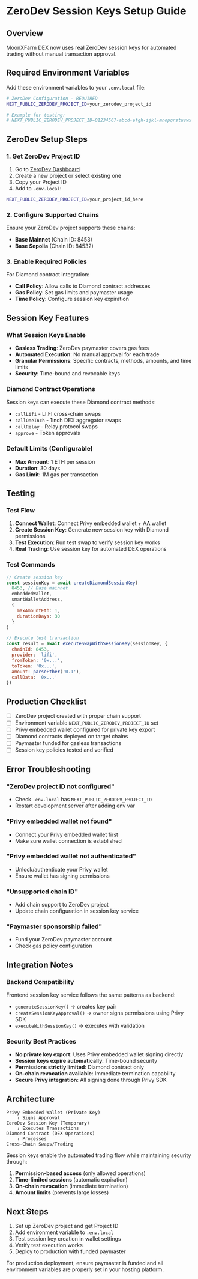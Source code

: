 # ZeroDev Session Keys Setup Guide

## Overview
MoonXFarm DEX now uses real ZeroDev session keys for automated trading without manual transaction approval.

## Required Environment Variables

Add these environment variables to your `.env.local` file:

```bash
# ZeroDev Configuration - REQUIRED
NEXT_PUBLIC_ZERODEV_PROJECT_ID=your_zerodev_project_id

# Example for testing:
# NEXT_PUBLIC_ZERODEV_PROJECT_ID=01234567-abcd-efgh-ijkl-mnopqrstuvwx
```

## ZeroDev Setup Steps

### 1. Get ZeroDev Project ID

1. Go to [ZeroDev Dashboard](https://dashboard.zerodev.app/)
2. Create a new project or select existing one
3. Copy your Project ID
4. Add to `.env.local`:

```bash
NEXT_PUBLIC_ZERODEV_PROJECT_ID=your_project_id_here
```

### 2. Configure Supported Chains

Ensure your ZeroDev project supports these chains:
- **Base Mainnet** (Chain ID: 8453)  
- **Base Sepolia** (Chain ID: 84532)

### 3. Enable Required Policies

For Diamond contract integration:
- **Call Policy**: Allow calls to Diamond contract addresses
- **Gas Policy**: Set gas limits and paymaster usage
- **Time Policy**: Configure session key expiration

## Session Key Features

### What Session Keys Enable
- **Gasless Trading**: ZeroDev paymaster covers gas fees
- **Automated Execution**: No manual approval for each trade
- **Granular Permissions**: Specific contracts, methods, amounts, and time limits
- **Security**: Time-bound and revocable keys

### Diamond Contract Operations
Session keys can execute these Diamond contract methods:
- `callLifi` - LI.FI cross-chain swaps
- `callOneInch` - 1inch DEX aggregator swaps  
- `callRelay` - Relay protocol swaps
- `approve` - Token approvals

### Default Limits (Configurable)
- **Max Amount**: 1 ETH per session
- **Duration**: 30 days
- **Gas Limit**: 1M gas per transaction

## Testing

### Test Flow
1. **Connect Wallet**: Connect Privy embedded wallet + AA wallet
2. **Create Session Key**: Generate new session key with Diamond permissions
3. **Test Execution**: Run test swap to verify session key works
4. **Real Trading**: Use session key for automated DEX operations

### Test Commands
```javascript
// Create session key
const sessionKey = await createDiamondSessionKey(
  8453, // Base mainnet
  embeddedWallet,
  smartWalletAddress,
  {
    maxAmountEth: 1,
    durationDays: 30
  }
)

// Execute test transaction
const result = await executeSwapWithSessionKey(sessionKey, {
  chainId: 8453,
  provider: 'lifi',
  fromToken: '0x...', 
  toToken: '0x...',
  amount: parseEther('0.1'),
  callData: '0x...'
})
```

## Production Checklist

- [ ] ZeroDev project created with proper chain support
- [ ] Environment variable `NEXT_PUBLIC_ZERODEV_PROJECT_ID` set
- [ ] Privy embedded wallet configured for private key export
- [ ] Diamond contracts deployed on target chains
- [ ] Paymaster funded for gasless transactions
- [ ] Session key policies tested and verified

## Error Troubleshooting

### "ZeroDev project ID not configured"
- Check `.env.local` has `NEXT_PUBLIC_ZERODEV_PROJECT_ID`
- Restart development server after adding env var

### "Privy embedded wallet not found"
- Connect your Privy embedded wallet first
- Make sure wallet connection is established

### "Privy embedded wallet not authenticated" 
- Unlock/authenticate your Privy wallet
- Ensure wallet has signing permissions

### "Unsupported chain ID"
- Add chain support to ZeroDev project
- Update chain configuration in session key service

### "Paymaster sponsorship failed"
- Fund your ZeroDev paymaster account
- Check gas policy configuration

## Integration Notes

### Backend Compatibility
Frontend session key service follows the same patterns as backend:
- `generateSessionKey()` → creates key pair
- `createSessionKeyApproval()` → owner signs permissions using Privy SDK
- `executeWithSessionKey()` → executes with validation

### Security Best Practices
- **No private key export**: Uses Privy embedded wallet signing directly
- **Session keys expire automatically**: Time-bound security
- **Permissions strictly limited**: Diamond contract only
- **On-chain revocation available**: Immediate termination capability
- **Secure Privy integration**: All signing done through Privy SDK

## Architecture

```
Privy Embedded Wallet (Private Key) 
    ↓ Signs Approval
ZeroDev Session Key (Temporary)
    ↓ Executes Transactions
Diamond Contract (DEX Operations)
    ↓ Processes
Cross-Chain Swaps/Trading
```

Session keys enable the automated trading flow while maintaining security through:
1. **Permission-based access** (only allowed operations)
2. **Time-limited sessions** (automatic expiration)
3. **On-chain revocation** (immediate termination)
4. **Amount limits** (prevents large losses)

## Next Steps

1. Set up ZeroDev project and get Project ID
2. Add environment variable to `.env.local` 
3. Test session key creation in wallet settings
4. Verify test execution works
5. Deploy to production with funded paymaster

For production deployment, ensure paymaster is funded and all environment variables are properly set in your hosting platform. 